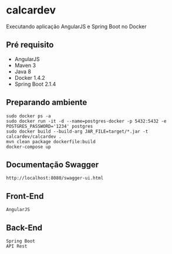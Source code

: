 # calcardev

Executando aplicação AngularJS e Spring Boot no Docker

## Pré requisito
- AngularJS
- Maven 3
- Java 8
- Docker 1.4.2
- Spring Boot 2.1.4

## Preparando ambiente


```
sudo docker ps -a
sudo docker run -it -d --name=postgres-docker -p 5432:5432 -e POSTGRES_PASSWORD='1234' postgres
sudo docker build --build-arg JAR_FILE=target/*.jar -t calcardev/calcardev .
mvn clean package dockerfile:build 
docker-compose up
```

## Documentação Swagger

```
http://localhost:8080/swagger-ui.html
```

## Front-End

```
AngularJS

```
## Back-End

```
Spring Boot
API Rest

```
